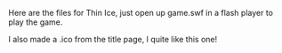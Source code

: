 Here are the files for Thin Ice, just open up game.swf in a flash player to play the game.

I also made a .ico from the title page, I quite like this one!
